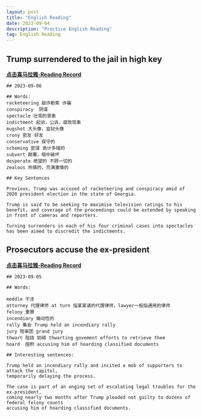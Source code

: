 ```yaml
---
layout: post
title: "English Reading"
date: 2023-09-04
description: "Practice English Reading"
tag: English Reading
---   
```


## Trump surrendered to the jail in high key

<a href="https://xima.tv/1_2nstUL?_sonic=0"><b>点击喜马拉雅-Reading Record</b></a>

    ## 2023-09-06

    ## Words:
    racketeering 敲诈勒索 诈骗
    conspiracy  阴谋
    spectacle 壮观的景象
    indictment 起诉，公诉，腐败现象
    mugshot 大头像，监狱头像
    crony 密友 好友
    conservative 保守的
    scheming 密谋 诡计多端的
    subvert 颠覆，暗中破坏
    desperate 绝望的 不顾一切的
    zealous 热情的，充满激情的

    ## Key Sentences

    Previous, Trump was accused of racketeering and conspiracy amid of 2020 president election in the state of Georgia.

    Trump is said to be seeking to maximise television ratings to his benefit, and coverage of the proceedings could be extended by speaking in front of cameras and reporters.

    Turning surrenders in each of his four criminal cases into spectacles has been aimed to discredit the indictments.

## Prosecutors accuse the ex-president

<a href="https://xima.tv/1_sFDH17q?_sonic=0"><b>点击喜马拉雅-Reading Record</b></a>

    ## 2023-09-05
    
    ## Words:

    meddle 干涉
    attorney 代理律师 at turn 指某某请的代理律师，lawyer一般指通用的律师
    felony 重罪
    incendiary 煽动性的
    rally 集会 Trump held an incendiary rally 
    jury 陪审团 grand jury
    thwart 阻挠 妨碍 thwarting govement efforts to retrieve them
    hoard  囤积 accusing him of hoarding classified documents

    ## Interesting sentences:

    Trump held an incendiary rally and incited a mob of supporters to attack the capitol, 
    temporarily delaying the process.

    The case is part of an onging set of escalating legal troubles for the ex-president,
    coming nearly two months after Trump pleaded not guilty to dozens of federal felony counts
    accusing him of hoarding classified documents.



